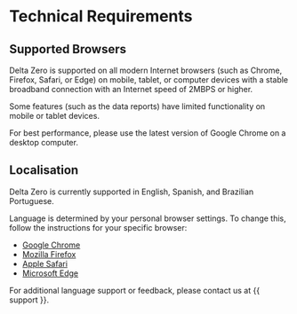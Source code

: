 # Technical Requirements

## Supported Browsers

Delta Zero is supported on all modern Internet browsers (such as Chrome, Firefox, Safari, or Edge) on mobile, tablet, or computer devices with a stable broadband connection with an Internet speed of 2MBPS or higher.

Some features (such as the data reports) have limited functionality on mobile or tablet devices.

For best performance, please use the latest version of Google Chrome on a desktop computer.

## Localisation

Delta Zero is currently supported in English, Spanish, and Brazilian Portuguese. 

Language is determined by your personal browser settings. To change this, follow the instructions for your specific browser:

* [Google Chrome](https://support.google.com/chrome/answer/173424)
* [Mozilla Firefox](https://support.mozilla.org/en-US/kb/use-firefox-another-language#w_switch-firefox-to-another-language)
* [Apple Safari](https://support.apple.com/en-gb/guide/mac-help/intl163/mac)
* [Microsoft Edge](https://support.microsoft.com/en-us/microsoft-edge/use-microsoft-edge-in-another-language-4da8b5e0-11ce-7ea4-81d7-4e332eec551f)

For additional language support or feedback, please contact us at {{ support }}.